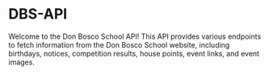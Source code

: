 # DBS-API
Welcome to the Don Bosco School API! This API provides various endpoints to fetch information from the Don Bosco School website, including birthdays, notices, competition results, house points, event links, and event images.
